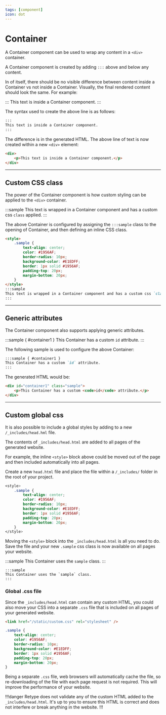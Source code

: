 ```yaml
---
tags: [component]
icon: dot
---
```

# Container

A Container component can be used to wrap any content in a `<div>` container.

A Container component is created by adding `:::` above and below any content.

In of itself, there should be no visible difference between content inside a Container vs not inside a Container. Visually, the final rendered content should look the same. For example:

:::
This text is inside a Container component.
:::

The syntax used to create the above line is as follows:

```md
:::
This text is inside a Container component.
:::
```

The difference is in the generated HTML. The above line of text is now created within a new `<div>` element:

```html
<div>
    <p>This text is inside a Container component.</p>
</div>
```

---

## Custom CSS class

The power of the Container component is how custom styling can be applied to the `<div>` container.

<style>
    .sample {
        text-align: center;
        color: #1956AF;
        border-radius: 10px;
        background-color: #E1EDFF;
        border: 1px solid #1956AF;
        padding-top: 20px;
        margin-bottom: 20px;
    }
</style>
:::sample
This text is wrapped in a Container component and has a custom css `class` applied.
:::

The above Container is configured by assigning the `:::sample` class to the opening of Container, and then defining an inline CSS class.

```md
<style>
    .sample {
        text-align: center;
        color: #1956AF;
        border-radius: 10px;
        background-color: #E1EDFF;
        border: 1px solid #1956AF;
        padding-top: 20px;
        margin-bottom: 20px;
    }
</style>
:::sample
This text is wrapped in a Container component and has a custom css `class` applied.
:::
```

---

## Generic attributes

The Container component also supports applying generic attributes.

:::sample { #container1 }
This Container has a custom `id` attribute.
:::

The following sample is used to configure the above Container:

```md
:::sample { #container1 }
This Container has a custom `id` attribute.
:::
```

The generated HTML would be:

```html
<div id="container1" class="sample">
    <p>This Container has a custom <code>id</code> attribute.</p>
</div>
```

---

## Custom global css

It is also possible to include a global styles by adding to a new `/_includes/head.hml` file.

The contents of `_includes/head.html` are added to all pages of the generated website.

For example, the inline `<style>` block above could be moved out of the page and then included automatically into all pages.

Create a new `head.html` file and place the file within a `/_includes/` folder in the root of your project.

```css _includes/head.html
<style>
    .sample {
        text-align: center;
        color: #1956AF;
        border-radius: 10px;
        background-color: #E1EDFF;
        border: 1px solid #1956AF;
        padding-top: 20px;
        margin-bottom: 20px;
    }
</style>
```

Moving the `<style>` block into the `_includes/head.html` is all you need to do. Save the file and your new `.sample` css class is now available on all pages your website.

:::sample
This Container uses the `sample` class.
:::

```
:::sample
This Container uses the `sample` class.
:::
```

### Global .css file

Since the `_includes/head.html` can contain any custom HTML, you could also move your CSS into a separate `.css` file that is included on all pages of your generated website.

```html /_includes/head.html
<link href="/static/custom.css" rel="stylesheet" />
```

```css /static/custom.css
.sample {
    text-align: center;
    color: #1956AF;
    border-radius: 10px;
    background-color: #E1EDFF;
    border: 1px solid #1956AF;
    padding-top: 20px;
    margin-bottom: 20px;
}
```

Being a separate `.css` file, web browsers will automatically cache the file, so re-downloading of the file with each page request is not required. This will improve the performance of your website.

!!!danger
Retype does not validate any of the custom HTML added to the `_includes/head.html`. It's up to you to ensure this HTML is correct and does not interfere or break anything in the website.
!!!
